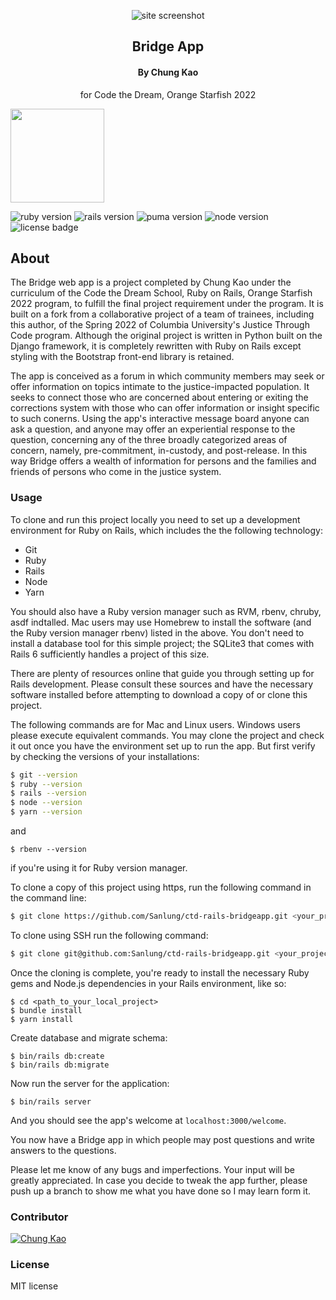 <p align="center"><img src="./storage/github-images/site-screenshot.png" alt="site screenshot" /></p>
<h2 align="center">Bridge App</h2>
<h4 align="center">By Chung Kao</h4>
<p align="center">for Code the Dream, Orange Starfish 2022</p>
<p align="left"><img width="150" src="./storage/github-images/ctd-logo.jpeg" /></p>

![ruby version](./storage/github-images/ruby-version.svg) ![rails version](./storage/github-images/rails-version.svg) ![puma version](./storage/github-images/puma-version.svg) ![node version](./storage/github-images/node-version.svg) ![license badge](./storage/github-images/license_badge.svg)

## About

The Bridge web app is a project completed by Chung Kao under the curriculum of the Code the Dream School, Ruby on Rails, Orange Starfish 2022 program, to fulfill the final project requirement under the program. It is built on a fork from a collaborative project of a team of trainees, including this author, of the Spring 2022 of Columbia University's Justice Through Code program. Although the original project is written in Python built on the Django framework, it is completely rewritten with Ruby on Rails except styling with the Bootstrap front-end library is retained.

The app is conceived as a forum in which community members may seek or offer information on topics intimate to the justice-impacted population. It seeks to connect those who are concerned about entering or exiting the corrections system with those who can offer information or insight specific to such conerns. Using the app's interactive message board anyone can ask a question, and anyone may offer an experiential response to the question, concerning any of the three broadly categorized areas of concern, namely, pre-commitment, in-custody, and post-release. In this way Bridge offers a wealth of information for persons and the families and friends of persons who come in the justice system.

### Usage

To clone and run this project locally you need to set up a development environment for Ruby on Rails, which includes the the following technology:

- Git
- Ruby
- Rails
- Node
- Yarn

You should also have a Ruby version manager such as RVM, rbenv, chruby, asdf indtalled. Mac users may use Homebrew to install the software (and the Ruby version manager rbenv) listed in the above. You don't need to install a database tool for this simple project; the SQLite3 that comes with Rails 6 sufficiently handles a project of this size.

There are plenty of resources online that guide you through setting up for Rails development. Please consult these sources and have the necessary software installed before attempting to download a copy of or clone this project.

The following commands are for Mac and Linux users. Windows users please execute equivalent commands. You may clone the project and check it out once you have the environment set up to run the app. But first verify by checking the versions of your installations:

```bash
$ git --version
$ ruby --version
$ rails --version
$ node --version
$ yarn --version
```

and

```
$ rbenv --version
```

if you're using it for Ruby version manager.

To clone a copy of this project using https, run the following command in the command line:

```bash
$ git clone https://github.com/Sanlung/ctd-rails-bridgeapp.git <your_project_directory_name>
```

To clone using SSH run the following command:

```bash
$ git clone git@github.com:Sanlung/ctd-rails-bridgeapp.git <your_project_directory_name>
```

Once the cloning is complete, you're ready to install the necessary Ruby gems and Node.js dependencies in your Rails environment, like so:

```
$ cd <path_to_your_local_project>
$ bundle install
$ yarn install
```

Create database and migrate schema:

```
$ bin/rails db:create
$ bin/rails db:migrate
```

Now run the server for the application:

```
$ bin/rails server
```

And you should see the app's welcome at `localhost:3000/welcome`.

You now have a Bridge app in which people may post questions and write answers to the questions.

Please let me know of any bugs and imperfections. Your input will be greatly appreciated. In case you decide to tweak the app further, please push up a branch to show me what you have done so I may learn form it.

### Contributor

[![Chung Kao](./storage/github-images/chung_button.svg)](https://github.com/Sanlung)

### License

MIT license
